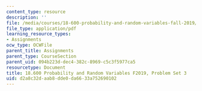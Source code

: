 ```yaml
---
content_type: resource
description: ''
file: /media/courses/18-600-probability-and-random-variables-fall-2019/d2a8c32daab8dde0da6633a752690102_MIT18_600F19_Pset3.pdf
file_type: application/pdf
learning_resource_types:
- Assignments
ocw_type: OCWFile
parent_title: Assignments
parent_type: CourseSection
parent_uid: 094b223d-dec4-382c-8969-c5c3f5977ca5
resourcetype: Document
title: 18.600 Probability and Random Variables F2019, Problem Set 3
uid: d2a8c32d-aab8-dde0-da66-33a752690102
---
```

